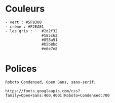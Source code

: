 # Couleurs

    - vert : #5F9300
    - crème : #F2EAE1
    - les gris :    #2d2f32
                    #585c62
                    #858a91
                    #b5b8bd
                    #e6e7e8

# Polices

    Roboto Condensed, Open Sans, sans-serif;

    https://fonts.googleapis.com/css?family=Open+Sans:400,400i|Roboto+Condensed:700

